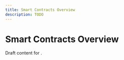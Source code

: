 ```yaml
---
title: Smart Contracts Overview
description: TODO
---
```


# Smart Contracts Overview

Draft content for .
